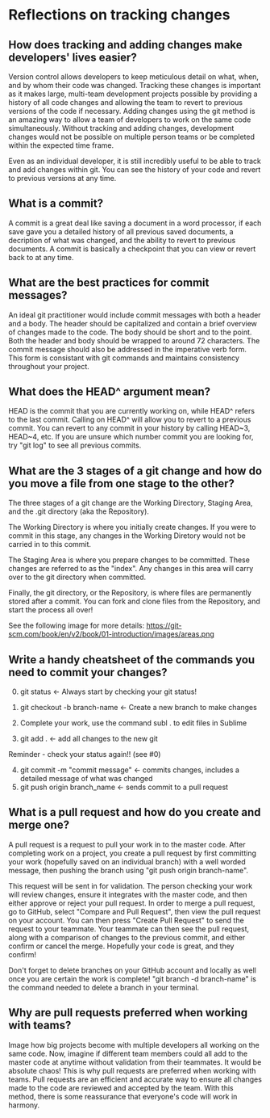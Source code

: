 # Reflections on tracking changes

## How does tracking and adding changes make developers' lives easier?

Version control allows developers to keep meticulous detail on what, when, and by whom their code was changed. Tracking these changes is important as it makes large, multi-team development projects possible by providing a history of all code changes and allowing the team to revert to previous versions of the code if necessary. Adding changes using the git method is an amazing way to allow a team of developers to work on the same code simultaneously. Without tracking and adding changes, development changes would not be possible on multiple person teams or be completed within the expected time frame.

Even as an individual developer, it is still incredibly useful to be able to track and add changes within git. You can see the history of your code and revert to previous versions at any time.

## What is a commit?

A commit is a great deal like saving a document in a word processor, if each save gave you a detailed history of all previous saved documents, a decription of what was changed, and the ability to revert to previous documents. A commit is basically a checkpoint that you can view or revert back to at any time.

## What are the best practices for commit messages?

An ideal git practitioner would include commit messages with both a header and a body. The header should be capitalized and contain a brief overview of changes made to the code. The body should be short and to the point. Both the header and body should be wrapped to around 72 characters. The commit message should also be addressed in the imperative verb form. This form is consistant with git commands and maintains consistency throughout your project.

## What does the HEAD^ argument mean?

HEAD is the commit that you are currently working on, while HEAD^ refers to the last commit. Calling on HEAD^ will allow you to revert to a previous commit. You can revert to any commit in your history by calling HEAD~3, HEAD~4, etc. If you are unsure which number commit you are looking for, try "git log" to see all previous commits.

## What are the 3 stages of a git change and how do you move a file from one stage to the other?

The three stages of a git change are the Working Directory, Staging Area, and the .git directory (aka the Repository).

The Working Directory is where you initially create changes. If you were to commit in this stage, any changes in the Working Diretory would not be carried in to this commit.

The Staging Area is where you prepare changes to be committed. These changes are referred to as the "index". Any changes in this area will carry over to the git directory when committed.

Finally, the git directory, or the Repository, is where files are permanently stored after a commit. You can fork and clone files from the Repository, and start the process all over!

See the following image for more details: https://git-scm.com/book/en/v2/book/01-introduction/images/areas.png

## Write a handy cheatsheet of the commands you need to commit your changes?

0. git status <- Always start by checking your git status!

1. git checkout -b branch-name <- Create a new branch to make changes
2. Complete your work, use the command subl . to edit files in Sublime
3. git add . <- add all changes to the new git

Reminder - check your status again!! (see #0)

4. git commit -m "commit message" <- commits changes, includes a detailed message of what was changed
5. git push origin branch_name <- sends commit to a pull request

## What is a pull request and how do you create and merge one?

A pull request is a request to pull your work in to the master code. After completing work on a project, you create a pull request by first committing your work (hopefully saved on an individual branch) with a well worded message, then pushing the branch using "git push origin branch-name".

This request will be sent in for validation. The person checking your work will review changes, ensure it integrates with the master code, and then either approve or reject your pull request. In order to merge a pull request, go to GitHub, select "Compare and Pull Request", then view the pull request on your account. You can then press "Create Pull Request" to send the request to your teammate. Your teammate can then see the pull request, along with a comparison of changes to the previous commit, and either confirm or cancel the merge. Hopefully your code is great, and they confirm!

Don't forget to delete branches on your GitHub account and locally as well once you are certain the work is complete! "git branch -d branch-name" is the command needed to delete a branch in your terminal.

## Why are pull requests preferred when working with teams?

Image how big projects become with multiple developers all working on the same code. Now, imagine if different team members could all add to the master code at anytime without validation from their teammates. It would be absolute chaos! This is why pull requests are preferred when working with teams. Pull requests are an efficient and accurate way to ensure all changes made to the code are reviewed and accepted by the team. With this method, there is some reassurance that everyone's code will work in harmony.